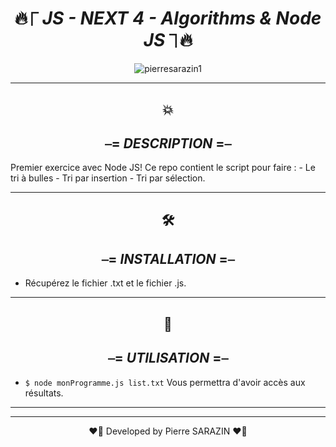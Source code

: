 <div align="center">

#  🔥⎾ _**JS - NEXT 4 - Algorithms & Node JS**_ ⏋🔥


</div>


<div align="center">
<img src ="https://media0.giphy.com/media/3o7qDPxorBbvpB1Pby/200.webp?cid=ecf05e47l7qivxeubrumixcsznj85j6palqgubg7zf9xjt77&rid=200.webp&ct=g" alt="pierresarazin1"  />
</div>

 ___

<div align="center">

## 💥
## ⎯= _**DESCRIPTION**_ =⎯

</div>
Premier exercice avec Node JS!
Ce repo contient le script pour faire : 
- Le tri à bulles
- Tri par insertion
- Tri par sélection.

 ___
<div align="center">

## 🛠
## ⎯= _**INSTALLATION**_ =⎯ 

</div>

- Récupérez le fichier .txt et le fichier .js.


 ___
<div align="center">

## 🚀
## ⎯= _**UTILISATION**_ =⎯ 

</div>
 
- ```$ node monProgramme.js list.txt``` Vous permettra d'avoir accès aux résultats.
 ___
 ___

<p align="center">
❤️‍🔥 Developed by Pierre SARAZIN ❤️‍🔥
</p>
